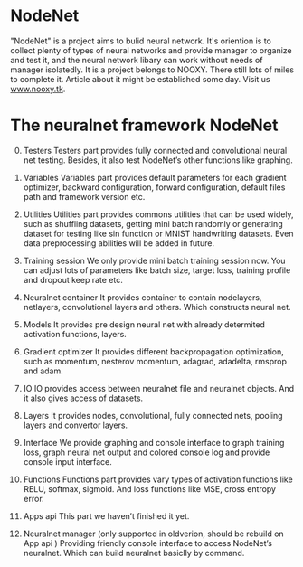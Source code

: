 # NodeNet
"NodeNet" is a project aims to bulid neural network. It's oriention is to collect plenty of types of neural networks and provide manager to organize and test it, and the neural network libary can work without needs of manager isolatedly. It is a project belongs to NOOXY. There still lots of miles to  complete it. Article about it might be established some day. Visit us www.nooxy.tk.

# The neuralnet framework NodeNet
0. Testers
  Testers part provides fully connected and convolutional neural net testing. Besides, it also test NodeNet’s other functions like graphing.

1. Variables
  Variables part provides default parameters for each gradient optimizer, backward configuration, forward configuration, default files path and framework version etc.

2. Utilities
  Utilities part provides commons utilities that can be used widely, such as shuffling datasets, getting mini batch randomly or generating dataset for testing like sin function or MNIST handwriting datasets. Even data preprocessing abilities will be added in future.

3. Training session
  We only provide mini batch training session now. You can adjust lots of parameters like batch size, target loss, training profile and dropout keep rate etc.

4. Neuralnet container
  It provides container to contain nodelayers, netlayers, convolutional layers and others. Which constructs neural net.

5. Models
  It provides pre design neural net with already determited activation functions, layers.

6. Gradient optimizer
  It provides different backpropagation optimization, such as momentum, nesterov momentum, adagrad, adadelta, rmsprop and adam.

7. IO
  IO provides access between neuralnet file and neuralnet objects. And it also gives access of datasets.

8. Layers
  It provides nodes, convolutional, fully connected nets, pooling layers and convertor layers.

9. Interface
  We provide graphing and console interface to graph training loss, graph neural net output and colored console log  and provide console input interface.

10. Functions
  Functions part provides vary types of activation functions like RELU, softmax, sigmoid. And loss functions like MSE, cross entropy error.

11. Apps api
  This part we haven’t finished it yet.

12. Neuralnet manager (only supported in oldverion, should be rebuild on App api )
  Providing friendly console interface to access NodeNet’s neuralnet. Which can build neuralnet basiclly by command.
